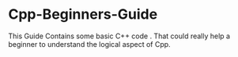 # Cpp-Beginners-Guide
This Guide Contains some basic C++ code . That could really help a beginner to understand the logical aspect of Cpp.
